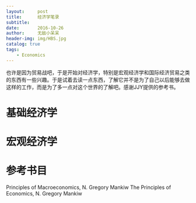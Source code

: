 ```yaml
---
layout:     post
title:      经济学笔录
subtitle:  
date:       2016-10-26
author:     无敌小呆呆
header-img: img/HBS.jpg
catalog: true
tags:
    - Economics
---
```


也许是因为贸易战吧，于是开始对经济学，特别是宏观经济学和国际经济贸易之类的东西有一些兴趣。于是试着去读一点东西，了解它并不是为了自己以后能够去做这样的工作，而是为了多一点对这个世界的了解吧。感谢JJY提供的参考书。

# 基础经济学
# 宏观经济学
# 参考书目
Principles of Macroeconomics, N. Gregory Mankiw
The Principles of Economics, N. Gregory Mankiw
